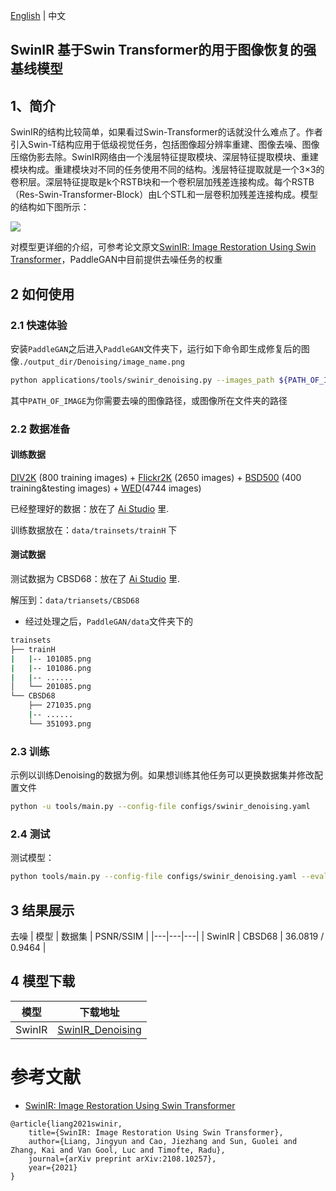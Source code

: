 [English](../../en_US/tutorials/swinir.md) | 中文

## SwinIR 基于Swin Transformer的用于图像恢复的强基线模型


## 1、简介

SwinIR的结构比较简单，如果看过Swin-Transformer的话就没什么难点了。作者引入Swin-T结构应用于低级视觉任务，包括图像超分辨率重建、图像去噪、图像压缩伪影去除。SwinIR网络由一个浅层特征提取模块、深层特征提取模块、重建模块构成。重建模块对不同的任务使用不同的结构。浅层特征提取就是一个3×3的卷积层。深层特征提取是k个RSTB块和一个卷积层加残差连接构成。每个RSTB（Res-Swin-Transformer-Block）由L个STL和一层卷积加残差连接构成。模型的结构如下图所示：

![](https://ai-studio-static-online.cdn.bcebos.com/b550e84915634951af756a545c643c815001be73372248b0b5179fd1652ae003)

对模型更详细的介绍，可参考论文原文[SwinIR: Image Restoration Using Swin Transformer](https://arxiv.org/pdf/2108.10257.pdf)，PaddleGAN中目前提供去噪任务的权重




## 2 如何使用

### 2.1 快速体验

安装`PaddleGAN`之后进入`PaddleGAN`文件夹下，运行如下命令即生成修复后的图像`./output_dir/Denoising/image_name.png`

```sh
python applications/tools/swinir_denoising.py --images_path ${PATH_OF_IMAGE}
```
其中`PATH_OF_IMAGE`为你需要去噪的图像路径，或图像所在文件夹的路径

### 2.2 数据准备

#### 训练数据

[DIV2K](https://cv.snu.ac.kr/research/EDSR/DIV2K.tar) (800 training images) + [Flickr2K](https://cv.snu.ac.kr/research/EDSR/Flickr2K.tar) (2650 images) + [BSD500](http://www.eecs.berkeley.edu/Research/Projects/CS/vision/grouping/BSR/BSR_bsds500.tgz) (400 training&testing images) + [WED](http://ivc.uwaterloo.ca/database/WaterlooExploration/exploration_database_and_code.rar)(4744 images)

已经整理好的数据：放在了 [Ai Studio](https://aistudio.baidu.com/aistudio/datasetdetail/149405) 里.

训练数据放在：`data/trainsets/trainH` 下

#### 测试数据

测试数据为 CBSD68：放在了 [Ai Studio](https://aistudio.baidu.com/aistudio/datasetdetail/147756) 里.

解压到：`data/triansets/CBSD68`

- 经过处理之后，`PaddleGAN/data`文件夹下的
```sh
trainsets
├── trainH
|   |-- 101085.png
|	|-- 101086.png
|	|-- ......
│   └── 201085.png
└── CBSD68
    ├── 271035.png
    |-- ......
    └── 351093.png
```



### 2.3 训练
示例以训练Denoising的数据为例。如果想训练其他任务可以更换数据集并修改配置文件

```sh
python -u tools/main.py --config-file configs/swinir_denoising.yaml
```

### 2.4 测试

测试模型：
```sh
python tools/main.py --config-file configs/swinir_denoising.yaml --evaluate-only --load ${PATH_OF_WEIGHT}
```

## 3 结果展示

去噪
| 模型 | 数据集 | PSNR/SSIM |
|---|---|---|
| SwinIR | CBSD68 |  36.0819 / 0.9464 |


## 4 模型下载

| 模型 | 下载地址 |
|---|---|
| SwinIR| [SwinIR_Denoising](https://paddlegan.bj.bcebos.com/models/SwinIR_Denoising.pdparams) |



# 参考文献

- [SwinIR: Image Restoration Using Swin Transformer](https://arxiv.org/pdf/2108.10257.pdf)

```
@article{liang2021swinir,
    title={SwinIR: Image Restoration Using Swin Transformer},
    author={Liang, Jingyun and Cao, Jiezhang and Sun, Guolei and Zhang, Kai and Van Gool, Luc and Timofte, Radu},
    journal={arXiv preprint arXiv:2108.10257},
    year={2021}
}
```

